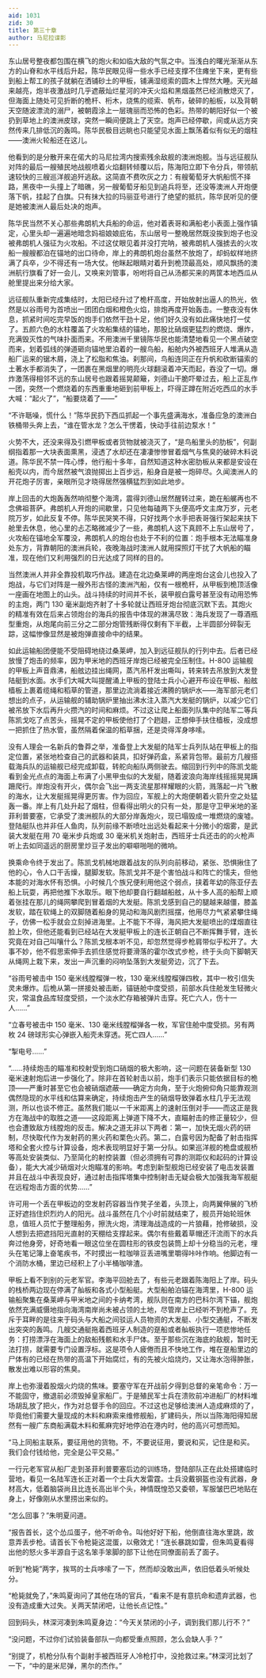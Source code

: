 ```yaml
---
aid: 1031
zid: 30
title: 第三十章
author: 马尼拉谍影
---
```


东山居号整夜都包围在横飞的炮火和如临大敌的气氛之中。当浅白的曙光渐渐从东方的山脊和水平线后升起，陈华民眼见得一些水手已经支撑不住瘫坐下来，更有些到船上帮工的孩子就躺在洒铺砂土的甲板，铺满湿缆索的圆木上悍然大睡。天光越来越亮，炮半夜激战时几乎遮蔽灿烂星河的冲天火焰和黑烟虽然已经消散熄灭了，但海面上随处可见折断的桅杆、桁木，烧焦的缆索、帆布，破碎的船板，以及背朝天空随波漂流的溺尸，被朝霞涂上一层瑰丽而恐怖的色彩。热带的朝阳好似一个被扔到草地上的澳洲皮球，突然一瞬间便跳上了天空。炮声已经停歇，间或从远方突然传来几排低沉的轰鸣。陈华民极目远眺也只能望见水面上飘荡着似有似无的烟柱——澳洲火轮船还在这儿。

他看到的是分散开来在偌大的马尼拉湾内搜索残余敌舰的澳洲炮舰。当与远征舰队对阵的最后一艘殖民地战舰喷着火焰翻转倾覆以后，陈海阳立即下令分兵，带领航速较快的三艘巡洋舰追歼逃敌。这简直不费吹灰之力：有艘葡萄牙大帆船慌不择路，黑夜中一头撞上了暗礁，另一艘葡萄牙船见到追兵将至，还没等澳洲人开炮便落下帆，挂起了白旗。只有抹大拉的玛丽亚号进行了绝望的抵抗，陈华民听见的便是她被澳洲人最后处决的炮声。

陈华民当然不关心那些弗朗机大兵船的命运，他对着表哥和满船老小表面上强作镇定，心里头却一遍遍地暗念妈祖娘娘庇佑，东山居号一整晚居然既没挨到炮子也没被弗朗机人强征为火攻船。不过这仗眼见着并没打完呐，被弗朗机人强掳去的火攻船一艘艘都泊在锚地的出口待命，岸上的弗朗机炮台虽然不放炮了，却蚂蚁样地挤满了兵卒，少不得还有一场大仗。他眯起眼睛对着升到桅顶最高处，顺风飘扬的澳洲航行旗看了好一会儿，又唤来刘管事，吩咐将自己从汤都买来的两筐本地西瓜从舱里提出来分给大家。

远征舰队重新完成集结时，太阳已经升过了桅杆高度，开始放射出逼人的热光，依然是以谷雨号为首喷出一团团白烟和橙色火焰，排炮再度开始轰击。一整夜没有休息，抓紧时间吃完早饭的炮手们依然干劲十足，他们好久没有如此痛快地打一仗了。五颜六色的水柱覆盖了火攻船集结的锚地，那股比硝烟更猛烈的燃烧、爆炸，充满毁灭性的气味扑面而来。不用澳洲千里镜陈华民也能清楚地看见一个黑点破空而来，划着弧线的弹道砸向锚地里泊着的一艘鸟船，船舱内外被西班牙人堆满从造船厂运来的锯木屑，浇上了松脂和焦油。刹那间，鸟船连同正在升帆和砍断锚索的土著水手都消失了，一团裹在黑烟里的明亮火球翻滚着冲天而起，吞没了一切。爆炸激荡得相邻不远的东山居号也跟着摇晃颠簸，刘德山干脆吓晕过去，船上正乱作一团，突然一个燃烧着的东西重重地砸到前甲板上，吓得正蹲在附近吃西瓜的水手大喊：“起火了”，“船要烧着了——”

“不许聒噪，慌什么！”陈华民扔下西瓜抓起一个事先盛满海水，准备应急的澳洲白铁桶带头奔上去，“谁在管水龙？怎么干愣着，快动手往前边泵水！”

火势不大，还没来得及引燃甲板或者货物就被浇灭了，“是鸟船里头的肋板”，何副纲指着那一大块表面熏黑，浸透了水却还在凄凄惨惨冒着烟气与焦臭的破碎木料说道。陈华民不禁一阵心悸，他行船十多年，自然知道这种水密肋板从来都是安设在船壳以内，而今居然被气浪抛掷出上百步远，船身自是被一炮碎尽。久闻澳洲人的开花炮子厉害，亲眼所见才晓得居然强横猛烈到如此地步。

岸上回击的大炮轰轰然响彻整个海湾，震得刘德山居然醒转过来，跪在船艉再也不念佛祖菩萨。弗朗机人开炮的间歇里，只见他每磕两下头便高呼文主席万岁，元老院万岁，如此反复不停。陈华民哭笑不得，只好找两个水手把表哥强行架起来扶下舱里去休息，他心里的忐忑略微减少了一些，弗朗机人这下真顾不上东山居号了，火攻船在锚地全军覆没，弗朗机人的炮台也处于不利的位置：炮手根本无法瞄准身处东方，背靠朝阳的澳洲兵轮，夜晚海战时澳洲人就用探照灯干扰了大帆船的瞄准，现在他们又利用强烈的日光达成了同样的目的。

当然澳洲人并非全靠投机取巧作战。建造在北边桑莱岬的两座炮台这会儿也投入了炮战，与它们对阵是一艘外形古怪的澳洲汽船，仅有一根桅杆，从甲板到桅顶活像一座画在地图上的山头。战斗持续的时间并不长，装甲舰白露号甚至没有动用恐怖的主炮，两门 130 毫米副炮齐射了十多轮就让西班牙炮台彻底沉默下去。其炮火的精准有效在后来占领炮台的海兵的报告中体现的淋漓尽致：海兵发现了一尊酒瓶型重炮，从炮尾向前三分之二部分炮管残断得仅剩有下半截，上半圆部分碎裂无踪，这幅惨像显然是被炮弹直接命中的结果。

如此运输船团便能不受阻碍地绕过桑莱岬，加入到远征舰队的行列中去。后者已经放慢了炮击的频率，因为甲米地的西班牙岸炮已经被完全压制住。H-800 运输舰的甲板上声音鼎沸，船舷边挂出绳网，蒸汽吊杆发出嘶叫，转来转去吊放到大发登陆艇到水面。水手们大喊大叫提醒涌上甲板的登陆士兵小心避开布设在甲板、船舷樯板上裹着缆绳和稻草的管道，那里边流淌着接近沸腾的锅炉水——海军部元老们想出的点子，从运输舰的辅助锅炉里抽出沸水注入蒸汽大发艇的锅炉，以减少它们被吊放下水后再升火攒汽的时间和麻烦。不过这让爬上船面列队集中的陆军二等兵陈凯戈吃了点苦头，摇晃不定的甲板使他打了个趔趄，正想伸手扶住樯板，没成想一把抓住了热水管，虽然隔着保温的稻草捆，还是烫得浑身哆嗦。

没有人理会一名新兵的鲁莽之举，准备登上大发艇的陆军士兵列队站在甲板上的指定位置，紧张地检查自己的武器和装具，扣好弹药盒，系紧背包带。最前方几艘搭载海兵队的运输舰已经完成卸载，转舵向船队两侧驶去。缩回到行列中的陈凯戈能看到金光点点的海面上布满了小黑甲虫似的大发艇，随着波浪向海岸线摇摇晃晃蹒跚爬行。岸炮没有开火，偶尔会飞出一两支流星那样耀眼的火箭，溅落起一片飞散的海水，让大发艇摇晃得更厉害。作为回应，军舰上的大炮便朝着火箭升空之处猛轰一番。岸上有几处升起了烟柱，但看得出明火的只有一处，那是守卫甲米地的圣菲利普要塞，它承受了澳洲舰队的大部分岸轰炮火，现已塌毁成一堆燃烧的废墟。登陆艇队也并非任人鱼肉，队列前缘不断喷吐出远处看起来十分微小的烟雾，是武装大发艇在用 70 毫米步兵炮或 30 毫米机关炮射击，西班牙士兵还击的的火枪声听上去如同遥远的厨房里炒豆子发出的噼噼啪啪的微响。

换乘命令终于发出了。陈凯戈机械地跟着战友的队列向前移动，紧张、恐惧揪住了他的心，令人口干舌燥，腿脚发软。陈凯戈并不是个害怕战斗和阵亡的懦夫，但他本能的对海水怀有恐惧。小时候几个族兄便利用他这个弱点，挟着年幼的陈亚仔去船上玩耍，再把他推下水取乐。眼下他却要自行翻越船舷，从十多人高的船帮上顺着张挂在那儿的绳网攀爬到冒着烟的大发艇。陈凯戈感到自己的腿越来越僵，膝盖发软，踏在软绳上的双脚随着船身的晃动和海风剧烈摇摆，他用尽力气紧紧攀住绳子，仿佛一松手就会立刻掉进海里。上不能下不得，海风把大发艇喷出的煤烟直往脸上吹，但他还能看到已经站在大发艇甲板上的连长正朝自己不断挥舞手臂，连长究竟在对自己叫嚷什么？陈凯戈根本听不见，却忽然觉得步枪肩带似乎松开了。大事不妙，他不假思索伸手去抓住感觉将要滑落的霍尔改式步枪，终于头向下脚朝天从绳网上栽下来，发出一声沉重的闷响坠落到大发艇旁边，沉了下去。

“谷雨号被击中 150 毫米线膛榴弹一枚，130 毫米线膛榴弹四枚，其中一枚引信失灵未爆炸。后桅从第一拼接处被击断，锚链舱中度受损，前部水兵住舱发生轻微火灾，常温食品库轻度受损，一个淡水贮存箱被弹片击穿。死亡六人，伤十一人……”

“立春号被击中 150 毫米、130 毫米线膛榴弹各一枚，军官住舱中度受损。另有两枚 24 磅球形实心弹嵌入船壳未穿透。死亡四人……”

“掣电号……”

“……持续炮击的瞄准和校射受到炮口硝烟的极大影响，这一问题在装备新型 130 毫米速射炮后进一步强化了。除非在首轮射击以前，炮手们表示只能依据目标的桅顶——严重时甚至它也会被硝烟遮蔽——确定方向角，至于火炮俯仰角只能靠观测偶然隐现的水平线和估算来确定，持续炮击产生的硝烟导致弹着水柱几乎无法观测，所以也谈不修正。虽然我们能以一千米距离上的速射压倒对手——而这正是我方在海战中的取胜之道——这段距离上弹道下降不大，直瞄射击的修正量较少，但也会遭致敌方线膛炮的反击。解决之道无非以下两者：第一，加快无烟火药的研制，尽快取代作为发射药的黑火药和栗色火药。第二，白露号因为配备了射击指挥塔和全套火控与计算设备，炮术表现明显好于第一分队。如果巡洋舰的桅盘或舰桥等高处安装类似、乃至简化的射控装置（但必须拥有可靠的测距仪和起码的计算设备），能大大减少硝烟对火炮瞄准的影响。考虑到新型舰炮已经安装了电击发装置并且在战斗中表现良好，通过射击指挥塔集中控制射击无疑会极大加强我海军舰艇在远程炮击方面的优势……”

许可用一个丢在甲板边的空发射药容器当作凳子坐着，头顶上，向两翼伸展的飞桥正好遮挡住炽烈灼人的阳光。战斗虽然在几个小时前就结束了，舰员开始轮班休息，值班人员忙于整理船务，擦洗火炮，清理海战造成的一片狼藉，抢修破损，没人想到去把遮挡阳光直射的天棚给支撑起来。偶尔有些戴着草帽还汗流雨下的水兵奔过他身旁，好奇地看一眼这位坐在圆柱形的铁皮包装筒上却十分稳当的元老，埋头在笔记簿上奋笔疾书，不时摸出一粒咖啡豆丢进嘴里嚼得咔咔作响。他脚边有一个消防水桶，里边已经积上了小半桶咖啡渣。

甲板上看不到别的元老军官。李海平回舱去了，有些元老跟着陈海阳上了岸。码头的栈桥两边现在停满了舢板和各式小型船艇。大型船舶泊锚在海湾里，H-800 运输船聚集在桑莱岬与甲米地之间的卡纳考湾，舰队则在南方的巴科尔湾下锚，舰炮依然充满威慑地指向海湾南岸尚未被占领的土地，尽管岸上已经听不到枪声了。充斥于耳畔的是往来于码头与大船之间驳运人员物资的大发艇、小型交通艇，不断发出突突的轰鸣。几艘交通艇拖着西班牙人制造的趸船或者舢板执行一项悲惨地任务：打捞漂浮在海面上的敌船残骸和水手尸体。至于那些沉在海底的敌舰，暂时无法打捞，就需要专门设置浮标。这是项令人疲倦而且不快地工作，堆在趸船里边的尸体有的已经在热带的高温下开始腐烂，有的先被火焰烧灼，又让海水泡得肿胀，散发出难以形容的焦臭。

岸上也弥漫着股烟火灼烧的焦味。要塞守军在开战前夕得到总督的亲笔命令：万一不能固守，撤退前必须毁掉皇家船厂。于是殖民军士兵在溃败前冲进船厂的材料堆场胡乱放了把火，作为对总督手令的回应。不过这也足够给澳洲人造成麻烦的了，毕竟他们需要大量现成的木料和麻索来维修舰船，扩建码头，所以当陈海阳得知居然有一艘广东商船满载木料和蕉麻完好地停泊在港内时，他的高兴可想而知。

“马上同船主联系，要征用他的货物。不，不要说征用，要说和买，记住是和买。我们会付钱给他，完全是公平交易。”

一行元老军官从船厂走到圣菲利普要塞后边的训练场，登陆部队正在此处搭建临时营地，看见一名陆军连长正对着一个士兵大发雷霆。士兵没戴钢盔也没有武器，身材高大，低着脑袋尚且比连长高出半个头，神情既惶恐又委顿，军服皱巴巴地贴在身上，好像刚从水里捞出来似的。

“怎么回事？”朱明夏问道。

“报告首长，这个怂瓜蛋子，他不听命令。叫他好好下船，他倒直往海水里跳，故意弄丢步枪。请首长下令枪毙这混蛋，以儆效尤！”连长暴跳如雷，但朱鸣夏看得出他的怒火多半源自于这名笨手笨脚的部下让他在同僚面前丢了面子。

听到“枪毙”两字，挨骂的士兵哆嗦了一下，然而却没敢出声，依旧低着头听候处分。

“枪毙就免了，”朱鸣夏询问了其他在场的官兵，“看来不是有意抗命和遗弃武器，也没有造成重大过失。关两天禁闭吧，让他长点记性。”

回到码头，林深河凑到朱鸣夏身边：“今天关禁闭的小子，调到我们那儿行不？”

“没问题，不过你们试验装备部队一向都受重点照顾，怎么会缺人手？”

“别提了，机枪分队有个副射手被西班牙人冷枪打中，没抢救过来。”林深河比划了一下，“中的是米尼弹，黑尔的杰作。”
